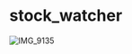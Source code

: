 # stock_watcher

![IMG_9135](https://user-images.githubusercontent.com/73370828/158938197-42700074-46d5-4950-b9aa-6b82e564324b.JPG)

